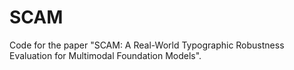 # SCAM
Code for the paper "SCAM: A Real-World Typographic Robustness Evaluation for Multimodal Foundation Models".
